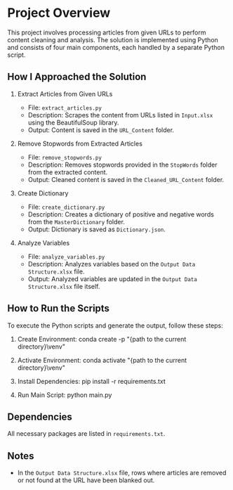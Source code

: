# Project Overview

This project involves processing articles from given URLs to perform content cleaning and analysis. The solution is implemented using Python and consists of four main components, each handled by a separate Python script.

## How I Approached the Solution

1. Extract Articles from Given URLs
   - File: `extract_articles.py`
   - Description: Scrapes the content from URLs listed in `Input.xlsx` using the BeautifulSoup library.
   - Output: Content is saved in the `URL_Content` folder.

2. Remove Stopwords from Extracted Articles
   - File: `remove_stopwords.py`
   - Description: Removes stopwords provided in the `StopWords` folder from the extracted content.
   - Output: Cleaned content is saved in the `Cleaned_URL_Content` folder.

3. Create Dictionary
   - File: `create_dictionary.py`
   - Description: Creates a dictionary of positive and negative words from the `MasterDictionary` folder.
   - Output: Dictionary is saved as `Dictionary.json`.

4. Analyze Variables
   - File: `analyze_variables.py`
   - Description: Analyzes variables based on the `Output Data Structure.xlsx` file.
   - Output: Analyzed variables are updated in the `Output Data Structure.xlsx` file itself.

## How to Run the Scripts

To execute the Python scripts and generate the output, follow these steps:

1. Create Environment:
   conda create -p "{path to the current directory}\venv"

2. Activate Environment:
   conda activate "{path to the current directory}\venv"

3. Install Dependencies:
   pip install -r requirements.txt

4. Run Main Script:
   python main.py

## Dependencies

All necessary packages are listed in `requirements.txt`.

## Notes

- In the `Output Data Structure.xlsx` file, rows where articles are removed or not found at the URL have been blanked out.